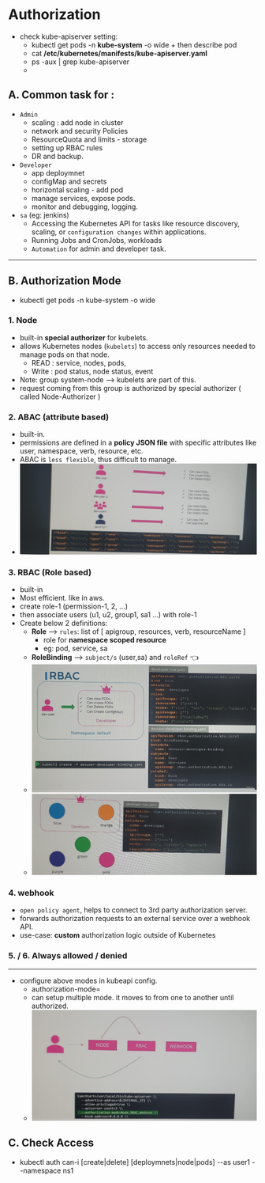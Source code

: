 # Authorization
- check kube-apiserver setting:
  - kubectl get pods -n **kube-system** -o wide + then describe pod
  - cat **/etc/kubernetes/manifests/kube-apiserver.yaml**
  - ps -aux | grep kube-apiserver
  - 
## A. Common task for :
- `Admin` 
  - scaling : add node in cluster
  - network and security Policies
  - ResourceQuota and limits - storage
  - setting up RBAC rules
  - DR and backup.
- `Developer`
  - app deploymnet
  - configMap and secrets
  - horizontal scaling - add pod
  - manage services, expose pods.
  - monitor and debugging, logging.
- `sa` (eg: jenkins)
  - Accessing the Kubernetes API for tasks like resource discovery, scaling, or `configuration changes` within applications.
  - Running Jobs and CronJobs, workloads
  - `Automation` for admin and developer task.
---

## B. Authorization Mode
- kubectl get pods -n kube-system -o wide
### 1. Node
- built-in **special authorizer** for kubelets.
- allows Kubernetes nodes (`kubelets`) to access only resources needed to manage pods on that node.
  - READ : service, nodes, pods, 
  - Write : pod status, node status, event
- Note: group system-node --> kubelets are part of this.
- request coming from this group is authorized by special authorizer  ( called Node-Authorizer )

### 2. ABAC (attribute based)
- built-in.
- permissions are defined in a **policy JSON file** with specific attributes like user, namespace, verb, resource, etc.
- ABAC is `less flexible`, thus difficult to manage.
- ![img.png](../99_img/security/04/img-5.png)

### 3. RBAC (Role based)
- built-in
- Most efficient. like in aws.
- create role-1 (permission-1, 2, ...)
- then associate users (u1, u2, group1, sa1 ...) with role-1
- Create below 2 definitions:
  - **Role** --> `rules`: list of [ apigroup, resources, verb, resourceName ]
    - role for **namespace scoped resource**
    - eg: pod, service, sa
  - **RoleBinding** --> `subject/s` (user,sa) and `roleRef` :point_left:
  - ![img_1.png](../99_img/security/04/img_1.png)
  - ![img_2.png](../99_img/security/04/img_2.png)

### 4. webhook 
- `open policy agent`, helps to connect to 3rd party authorization server.
- forwards authorization requests to an external service over a webhook API.
- use-case: **custom** authorization logic outside of Kubernetes

### 5. / 6.  Always allowed / denied

---
- configure above modes in kubeapi config. 
  - authorization-mode=
  - can setup multiple mode. it moves to from one to another until authorized.
  - ![img.png](../99_img/security/04/img.png)

## C. Check Access
- kubectl auth can-i [create|delete]    [deploymnets|node|pods] --as user1 --namespace ns1